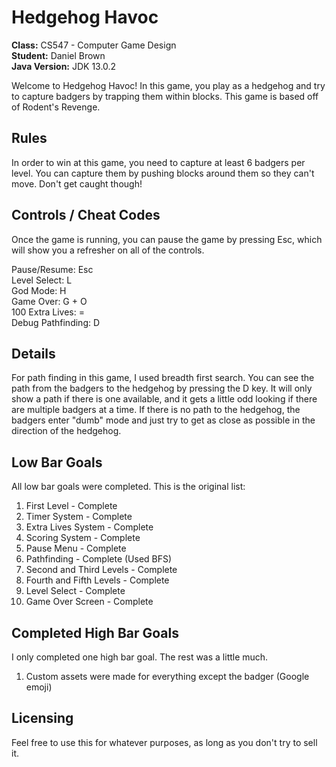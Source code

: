 # Hedgehog Havoc

**Class:** CS547 - Computer Game Design  
**Student:** Daniel Brown  
**Java Version:** JDK 13.0.2

Welcome to Hedgehog Havoc! In this game, you play as a hedgehog and try to capture badgers by trapping them within blocks. This game is based off of Rodent's Revenge.

## Rules  
In order to win at this game, you need to capture at least 6 badgers per level. You can capture them by pushing blocks around them so they can't move. Don't get caught though!

## Controls / Cheat Codes
Once the game is running, you can pause the game by pressing Esc, which will show you a refresher on all of the controls.  
  
Pause/Resume: Esc  
Level Select: L  
God Mode: H  
Game Over: G + O  
100 Extra Lives: =  
Debug Pathfinding: D  

## Details
For path finding in this game, I used breadth first search. You can see the path from the badgers to the hedgehog by pressing the D key. It will only show a path if there is one available, and it gets a little odd looking if there are multiple badgers at a time. If there is no path to the hedgehog, the badgers enter "dumb" mode and just try to get as close as possible in the direction of the hedgehog.

## Low Bar Goals
All low bar goals were completed. This is the original list:  
1.	First Level - Complete
2.	Timer System - Complete
3.	Extra Lives System - Complete
4.	Scoring System - Complete
5.	Pause Menu - Complete
6.	Pathfinding - Complete (Used BFS)
7.	Second and Third Levels - Complete
8.	Fourth and Fifth Levels - Complete
9.	Level Select - Complete
10.	Game Over Screen - Complete

## Completed High Bar Goals
I only completed one high bar goal. The rest was a little much.  
1. Custom assets were made for everything except the badger (Google emoji)

## Licensing
Feel free to use this for whatever purposes, as long as you don't try to sell it.